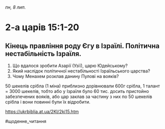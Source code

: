 
_пн, 8 лип._

# 2-а царів 15:1-20

## Кінець правління роду Єгу в Ізраїлі. Політична нестабільність Ізраїля.
1. Що вдалося зробити Азарії (Узії), царю Юдейському?
2. Який наслідок політичної нестабільності Ізраїльського царства?
3. Чому Менахем розклав данину Пулові на вояків?

50 шекелів срібла (1 міна) приблизно дорівнювали 600г срібла, 1 талант = 3000 шекелів, тобто або у Ізраїля було 60 тис. досить пристойно забезпечених вояків, або цар заклав за частину з них по 50 шекелів срібла і вони повинні були їх відробити.

https://ukrbiblia.at.ua/2KI/2ki15.htm 

#щоденне_читання
